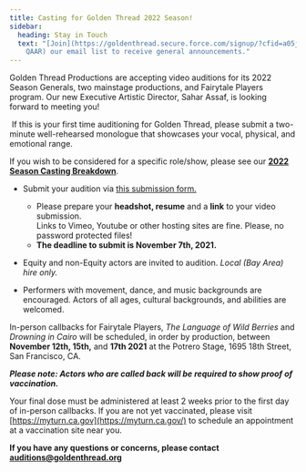 ```yaml
---
title: Casting for Golden Thread 2022 Season!
sidebar:
  heading: Stay in Touch
  text: "[Join](https://goldenthread.secure.force.com/signup/?cfid=a05j000000Lsdh\
    QAAR) our email list to receive general announcements."
---
```

Golden Thread Productions are accepting video auditions for its 2022 Season Generals, two mainstage productions, and Fairytale Players program. Our new Executive Artistic Director, Sahar Assaf, is looking forward to meeting you!

 If this is your first time auditioning for Golden Thread, please submit a two-minute well-rehearsed monologue that showcases your vocal, physical, and emotional range.

If you wish to be considered for a specific role/show, please see our **[2022 Season Casting Breakdown](https://bit.ly/GTP22casting)**.

* Submit your audition via [this submission form.](https://forms.gle/WsVmb2ngq1zYETUJ6)

  * Please prepare your **headshot, resume** and a **link** to your video submission.\
    Links to Vimeo, Youtube or other hosting sites are fine. Please, no password protected files!
  * **The deadline to submit is November 7th, 2021.**
* Equity and non-Equity actors are invited to audition. *Local (Bay Area) hire only.*
* Performers with movement, dance, and music backgrounds are encouraged. Actors of all ages, cultural backgrounds, and abilities are welcomed.

In-person callbacks for Fairytale Players, *The Language of Wild Berries* and *Drowning in Cairo* will be scheduled, in order by production, between **November 12th, 15th,** and **17th 2021** at the Potrero Stage, 1695 18th Street, San Francisco, CA. 

***Please note: Actors who are called back will be required to show proof of vaccination.*** 

Your final dose must be administered at least 2 weeks prior to the first day of in-person callbacks. If you are not yet vaccinated, please visit [https://myturn.ca.gov](https://myturn.ca.gov/) to schedule an appointment at a vaccination site near you.

**If you have any questions or concerns, please contact [auditions@goldenthread.org](mailto:auditions@goldenthread.org)**